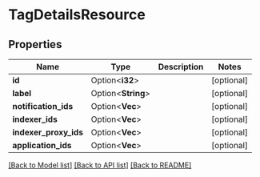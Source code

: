 # TagDetailsResource

## Properties

Name | Type | Description | Notes
------------ | ------------- | ------------- | -------------
**id** | Option<**i32**> |  | [optional]
**label** | Option<**String**> |  | [optional]
**notification_ids** | Option<**Vec<i32>**> |  | [optional]
**indexer_ids** | Option<**Vec<i32>**> |  | [optional]
**indexer_proxy_ids** | Option<**Vec<i32>**> |  | [optional]
**application_ids** | Option<**Vec<i32>**> |  | [optional]

[[Back to Model list]](../README.md#documentation-for-models) [[Back to API list]](../README.md#documentation-for-api-endpoints) [[Back to README]](../README.md)


